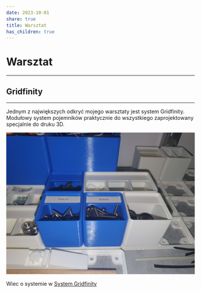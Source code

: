 ```yaml
---
date: 2023-10-01
share: true
title: Warsztat
has_children: true
---
```


# Warsztat
---


## Gridfinity
---

Jednym z największych odkryć mojego warsztaty jest system Gridfinity. Modułowy system pojemników praktycznie do wszystkiego zaprojektowany specjalnie do druku 3D. 

![GridFinity_Box.jpg](../WebPage/workshop/workshop-asset/GridFinity_Box.jpg)

Wiec o systemie w [System Gridfinity](./gridfinity.md)